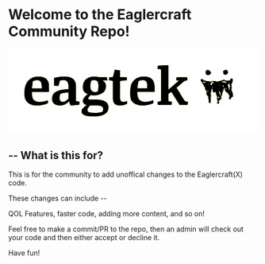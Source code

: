 # Welcome to the Eaglercraft Community Repo!

![Alt text](../profileimages/eagtek.png)

## -- What is this for?

This is for the community to add unoffical changes to the Eaglercraft(X) code.

These changes can include --

QOL Features, faster code, adding more content, and so on!


Feel free to make a commit/PR to the repo, then an admin will check out your code and then either accept or decline it.


Have fun!
